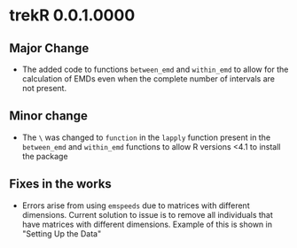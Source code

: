 # trekR 0.0.1.0000

## Major Change 
* The added code to functions `between_emd` and `within_emd` to allow for the calculation of EMDs even when the complete number of intervals are not present. 

## Minor change 
* The `\` was changed to `function` in the `lapply` function present in the `between_emd` and `within_emd` functions to allow 
R versions <4.1 to install the package 

## Fixes in the works
* Errors arise from using `emspeeds` due to matrices with different dimensions. Current solution to issue is to remove all individuals that have matrices with different dimensions. Example of this is shown in "Setting Up the Data"
